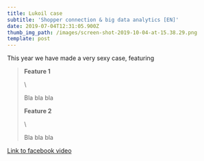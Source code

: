 ```yaml
---
title: Lukoil case
subtitle: 'Shopper connection & big data analytics [EN]'
date: 2019-07-04T12:31:05.900Z
thumb_img_path: /images/screen-shot-2019-10-04-at-15.38.29.png
template: post
---
```

This year we have made a very sexy case, featuring

> **Feature 1**
>
> \
>
>
> Bla bla bla
>
> **Feature 2**
>
> \
>
>
> Bla bla bla

[Link to facebook video ](https://www.facebook.com/s.a.f.moscow/videos/vb.122954284726174/315175825920325/?type=3&theater)
